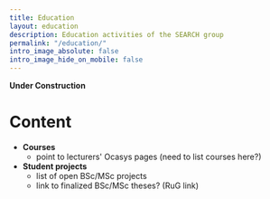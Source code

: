 ```yaml
---
title: Education
layout: education
description: Education activities of the SEARCH group
permalink: "/education/"
intro_image_absolute: false
intro_image_hide_on_mobile: false
---
```


**Under Construction**

# Content

- **Courses**
  - point to lecturers' Ocasys pages (need to list courses here?)
- **Student projects**
  - list of open BSc/MSc projects
  - link to finalized BSc/MSc theses? (RuG link)
